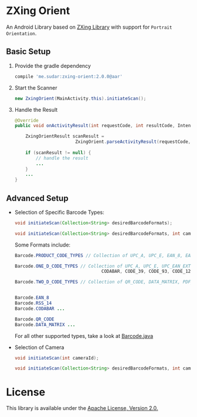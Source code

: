 # ZXing Orient

An Android Library based on [ZXing Library](https://github.com/zxing/zxing) with support for `Portrait Orientation`.

## Basic Setup

1. Provide the gradle dependency

    ```gradle
    compile 'me.sudar:zxing-orient:2.0.0@aar'
    ```

2. Start the Scanner

    ```java
    new ZxingOrient(MainActivity.this).initiateScan();
    ```

3. Handle the Result

    ```java
    @Override
    public void onActivityResult(int requestCode, int resultCode, Intent intent){
    
        ZxingOrientResult scanResult = 
                           ZxingOrient.parseActivityResult(requestCode, resultCode, intent);
                            
        if (scanResult != null) {
            // handle the result
            ...
        }
        ...
    }
    ```

## Advanced Setup

- Selection of Specific Barcode Types:

    ```java
    void initiateScan(Collection<String> desiredBarcodeFormats);
    
    void initiateScan(Collection<String> desiredBarcodeFormats, int cameraId)
    ```

    Some Formats include:
    ```java
    Barcode.PRODUCT_CODE_TYPES // Collection of UPC_A, UPC_E, EAN_8, EAN_13, RSS_14
    
    Barcode.ONE_D_CODE_TYPES // Collection of UPC_A, UPC_E, UPC_EAN_EXTENSION, EAN_8, EAN_13, 
                                     CODABAR, CODE_39, CODE_93, CODE_128, ITF, RSS_14, RSS_EXPANDED
    
    Barcode.TWO_D_CODE_TYPES // Collection of QR_CODE, DATA_MATRIX, PDF_417, AZTEC
    
    
    Barcode.EAN_8 
    Barcode.RSS_14
    Barcode.CODABAR ...
    
    Barcode.QR_CODE
    Barcode.DATA_MATRIX ...
    ```
    
    For all other supported types, take a look at [Barcode.java](#)
    
- Selection of Camera

    ```java
    void initiateScan(int cameraId);
    
    void initiateScan(Collection<String> desiredBarcodeFormats, int cameraId);
    ```

# License

This library is available under the [Apache License, Version 2.0.](https://github.com/SudarAbisheck/ZXing-Orient/blob/master/LICENSE)